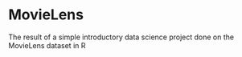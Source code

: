# MovieLens
The result of a simple introductory data science project done on the MovieLens dataset in R
